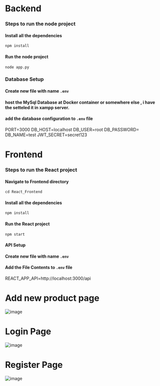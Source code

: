 # Backend
### Steps to run the node project 
#### Install all the dependencies 
`npm install` 
#### Run the node project  
`node app.py`

### Database Setup
#### Create new file with name `.env`
#### host the MySql Database at Docker container or somewhere else , i have the setteled it in xampp server.
#### add the database configuration to `.env` file
PORT=3000
DB_HOST=localhost
DB_USER=root
DB_PASSWORD=
DB_NAME=test
JWT_SECRET=secret123


# Frontend 
### Steps to run the React project 

#### Navigate to Frontend directory
`cd React_Frontend`

#### Install all the dependencies 
`npm install`

#### Run the React project  
`npm start`

#### API Setup 
#### Create new file with name `.env`
#### Add the File Contents to `.env` file  
REACT_APP_API=http://localhost:3000/api




# Add new product page 
![image](https://github.com/user-attachments/assets/e815ed91-3782-4c5d-9bc6-332a3c80adfe)

# Login Page 
![image](https://github.com/user-attachments/assets/8e5746c8-bfed-4f5f-bf72-8e994efbe278)

# Register Page 
![image](https://github.com/user-attachments/assets/4b0238b3-7fae-4e4a-8622-c77fdd278a88)


